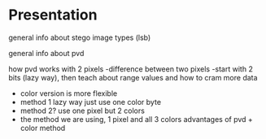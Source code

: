 # Presentation
















general info about stego image types (lsb)

general info about pvd

how pvd works with 2 pixels
 -difference between two pixels
 -start with 2 bits (lazy way), then teach about range values and how to cram more data
 
 - color version is more flexible
 - method 1 lazy way just use one color byte
 - method 2? use one pixel but 2 colors
 - the method we are using, 1 pixel and all 3 colors
advantages of pvd + color method
